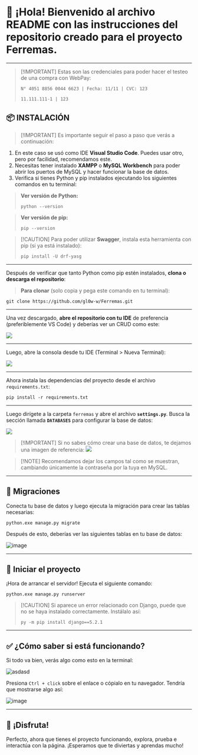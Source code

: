 # 👋 ¡Hola! Bienvenido al archivo README con las instrucciones del repositorio creado para el proyecto **Ferremas**.

---

> \[!IMPORTANT]
> Estas son las credenciales para poder hacer el testeo de una compra con WebPay:
> 
> `N° 4051 8856 0044 6623 | Fecha: 11/11 | CVC: 123`
>
> `11.111.111-1 | 123`

## 📦 INSTALACIÓN

> \[!IMPORTANT]
> Es importante seguir el paso a paso que verás a continuación:

1. En este caso se usó como IDE **Visual Studio Code**. Puedes usar otro, pero por facilidad, recomendamos este.
2. Necesitas tener instalado **XAMPP** o **MySQL Workbench** para poder abrir los puertos de MySQL y hacer funcionar la base de datos.
3. Verifica si tienes Python y pip instalados ejecutando los siguientes comandos en tu terminal:

> **Ver versión de Python:**
>
> <pre><code>python --version</code></pre>

> **Ver versión de pip:**
>
> <pre><code>pip --version</code></pre>

> \[!CAUTION]
> Para poder utilizar **Swagger**, instala esta herramienta con pip (si ya está instalado):
>
> <pre><code>pip install -U drf-yasg</code></pre>

---

Después de verificar que tanto Python como pip estén instalados, **clona o descarga el repositorio**:

> **Para clonar** (solo copia y pega este comando en tu terminal):

<pre><code>git clone https://github.com/gl0w-w/Ferremas.git</code></pre>

---

Una vez descargado, **abre el repositorio con tu IDE** de preferencia (preferiblemente VS Code) y deberías ver un CRUD como este:


![](https://i.ibb.co/fGxmxp8j/kk.png)

---

Luego, abre la consola desde tu IDE (Terminal > Nueva Terminal):


![](https://i.ibb.co/gMMfGzRH/sdsd.png)

---

Ahora instala las dependencias del proyecto desde el archivo `requirements.txt`:



<pre><code>pip install -r requirements.txt</code></pre>

---

Luego dirígete a la carpeta `ferremas` y abre el archivo **`settings.py`**. Busca la sección llamada **`DATABASES`** para configurar la base de datos:


![](https://i.ibb.co/QF5TVBMR/bd.png)

> \[!IMPORTANT]
> Si no sabes cómo crear una base de datos, te dejamos una imagen de referencia:
> ![](https://translate.google.com/website?sl=en\&tl=es\&hl=es\&client=srp\&u=https://itknowledgeexchange.techtarget.com/coffee-talk/files/2020/06/create-mysql-schema.png)

> \[!NOTE]
> Recomendamos dejar los campos tal como se muestran, cambiando únicamente la contraseña por la tuya en MySQL.

---

## 🧩 Migraciones

Conecta tu base de datos y luego ejecuta la migración para crear las tablas necesarias:

<pre><code>python.exe manage.py migrate</code></pre>

Después de esto, deberías ver las siguientes tablas en tu base de datos:


![image](https://github.com/user-attachments/assets/a9c2cf92-9cb6-49a9-bb9c-03924e9d0cf6)

---

## 🚀 Iniciar el proyecto

¡Hora de arrancar el servidor!
Ejecuta el siguiente comando:

<pre><code>python.exe manage.py runserver</code></pre>

> \[!CAUTION]
> Si aparece un error relacionado con Django, puede que no se haya instalado correctamente. Instálalo así:
>
> <pre><code>py -m pip install django==5.2.1</code></pre>

---

## ✅ ¿Cómo saber si está funcionando?

Si todo va bien, verás algo como esto en la terminal:

![asdasd](https://github.com/user-attachments/assets/7a073bb6-d12b-4c55-a6ce-134d26b0160a)

Presiona `Ctrl + click` sobre el enlace o cópialo en tu navegador. Tendría que mostrarse algo así:

![image](https://github.com/user-attachments/assets/a4d098a2-c574-44a9-b1f2-fd7bdb504b81)

---

## 🎉 ¡Disfruta!

Perfecto, ahora que tienes el proyecto funcionando, explora, prueba e interactúa con la página. ¡Esperamos que te diviertas y aprendas mucho!
